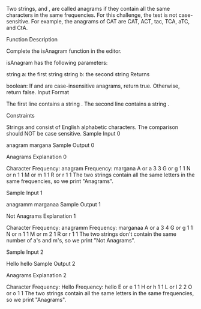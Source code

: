 Two strings,  and , are called anagrams if they contain all the same characters in the same frequencies. For this challenge, the test is not case-sensitive. For example, the anagrams of CAT are CAT, ACT, tac, TCA, aTC, and CtA.

Function Description

Complete the isAnagram function in the editor.

isAnagram has the following parameters:

string a: the first string
string b: the second string
Returns

boolean: If  and  are case-insensitive anagrams, return true. Otherwise, return false.
Input Format

The first line contains a string .
The second line contains a string .

Constraints

Strings  and  consist of English alphabetic characters.
The comparison should NOT be case sensitive.
Sample Input 0

anagram
margana
Sample Output 0

Anagrams
Explanation 0

Character	Frequency: anagram	Frequency: margana
A or a	3	3
G or g	1	1
N or n	1	1
M or m	1	1
R or r	1	1
The two strings contain all the same letters in the same frequencies, so we print "Anagrams".

Sample Input 1

anagramm
marganaa
Sample Output 1

Not Anagrams
Explanation 1

Character	Frequency: anagramm	Frequency: marganaa
A or a	3	4
G or g	1	1
N or n	1	1
M or m	2	1
R or r	1	1
The two strings don't contain the same number of a's and m's, so we print "Not Anagrams".

Sample Input 2

Hello
hello
Sample Output 2

Anagrams
Explanation 2

Character	Frequency: Hello	Frequency: hello
E or e	1	1
H or h	1	1
L or l	2	2
O or o	1	1
The two strings contain all the same letters in the same frequencies, so we print "Anagrams".